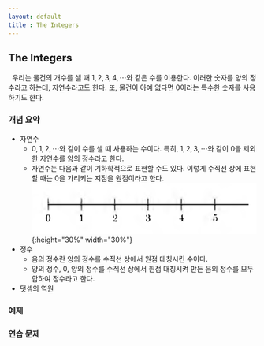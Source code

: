 ```yaml
---
layout: default
title : The Integers
---
```


## The Integers

  우리는 물건의 개수를 셀 때 $1, 2, 3, 4, \cdots$와 같은 수를 이용한다. 이러한 숫자를 양의 정수라고 하는데, 자연수라고도 한다. 또, 물건이 아예 없다면 $0$이라는 특수한 숫자를 사용하기도 한다.

### 개념 요약

- 자연수
    + $0, 1, 2, \cdots$와 같이 수를 셀 때 사용하는 수이다. 특히, $1, 2, 3, \cdots$와 같이 $0$을 제외한 자연수를 양의 정수라고 한다.
    + 자연수는 다음과 같이 기하학적으로 표현할 수도 있다. 이렇게 수직선 상에 표현할 때는 $0$을 가리키는 지점을 원점이라고 한다.
    ![Figure](./assets/1/1.png){:height="30%" width="30%"}
- 정수
    + 음의 정수란 양의 정수를 수직선 상에서 원점 대칭시킨 수이다. 
    + 양의 정수, $0$, 양의 정수를 수직선 상에서 원점 대칭시켜 만든 음의 정수를 모두 합하여 정수라고 한다.
- 덧셈의 역원

### 예제



### 연습 문제